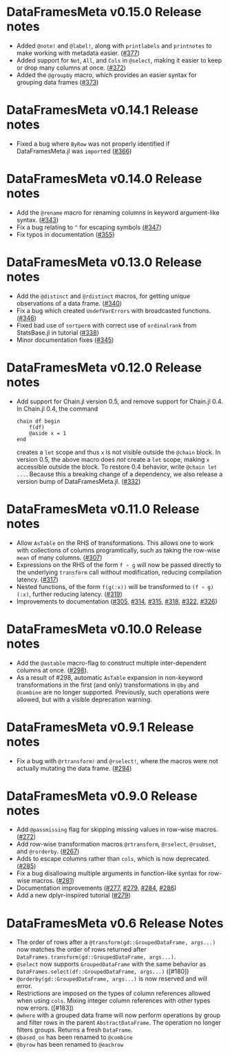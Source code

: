 # DataFramesMeta v0.15.0 Release notes

* Added `@note!` and `@label!`, along with `printlabels` and `printnotes` to make working with metadata easier. ([#377](https://github.com/JuliaData/DataFramesMeta.jl/pull/377))
* Added support for `Not`, `All`, and `Cols` in `@select`, making it easier to keep or drop many columns at once. ([#372](https://github.com/JuliaData/DataFramesMeta.jl/pull/372))
* Added the `@groupby` macro, which provides an easier syntax for grouping data frames ([#373](https://github.com/JuliaData/DataFramesMeta.jl/pull/373))

# DataFramesMeta v0.14.1 Release notes
* Fixed a bug where `ByRow` was not properly identified if DataFramesMeta.jl was `import`ed ([#366](https://github.com/JuliaData/DataFramesMeta.jl/pull/366))

# DataFramesMeta v0.14.0 Release notes

* Add the `@rename` macro for renaming columns in keyword argument-like syntax. ([#343](https://github.com/JuliaData/DataFramesMeta.jl/pull/343))
* Fix a bug relating to `^` for escaping symbols ([#347](https://github.com/JuliaData/DataFramesMeta.jl/pull/347))
* Fix typos in documentation ([#355](https://github.com/JuliaData/DataFramesMeta.jl/pull/355))

# DataFramesMeta v0.13.0 Release notes

* Add the `@distinct` and `@rdistinct` macros, for getting unique observations of a data frame. ([#340](https://github.com/JuliaData/DataFramesMeta.jl/pull/340))
* Fix a bug which created `UndefVarErrors` with broadcasted functions. ([#346](https://github.com/JuliaData/DataFramesMeta.jl/pull/346))
* Fixed bad use of `sortperm` with correct use of `ordinalrank` from StatsBase.jl in tutorial ([#338](https://github.com/JuliaData/DataFramesMeta.jl/pull/338))
* Minor documentation fixes ([#345](https://github.com/JuliaData/DataFramesMeta.jl/pull/345))

# DataFramesMeta v0.12.0 Release notes
* Add support for Chain.jl version 0.5, and remove support for Chain.jl 0.4. In Chain.jl 0.4, the command

  ```
  chain df begin 
      f(df)
      @aside x = 1
  end
  ```
  
  creates a `let` scope and thus `x` is not visible outside the `@chain` block. In version 0.5, the above macro does *not* create a `let` scope, making `x` accessible outside the block. To restore 0.4 behavior, write `@chain let ...`. Because this a breaking change of a dependency, we also release a version bump of DataFramesMeta.jl. ([#332](https://github.com/JuliaData/DataFramesMeta.jl/pull/332))

# DataFramesMeta v0.11.0 Release notes

* Allow `AsTable` on the RHS of transformations. This allows one to work with collections of columns programtically, such as taking the row-wise `mean` of many columns. ([#307](https://github.com/JuliaData/DataFramesMeta.jl/pull/307))
* Expressions on the RHS of the form `f ∘ g` will now be passed directly to the underlying `transform` call without modification, reducing compilation latency. ([#317](https://github.com/JuliaData/DataFramesMeta.jl/pull/317))
* Nested functions, of the form `f(g(:x))` will be transformed to `(f ∘ g)(:x)`, further reducing latency. ([#319](https://github.com/JuliaData/DataFramesMeta.jl/pull/319))
* Improvements to documentation ([#305](https://github.com/JuliaData/DataFramesMeta.jl/pull/305), [#314](https://github.com/JuliaData/DataFramesMeta.jl/pull/314), [#315](https://github.com/JuliaData/DataFramesMeta.jl/pull/315), [#318](https://github.com/JuliaData/DataFramesMeta.jl/pull/318), [#322](https://github.com/JuliaData/DataFramesMeta.jl/pull/322), [#326](https://github.com/JuliaData/DataFramesMeta.jl/pull/326))

# DataFramesMeta v0.10.0 Release notes

* Add the `@astable` macro-flag to construct multiple inter-dependent columns at once. ([#298](https://github.com/JuliaData/DataFramesMeta.jl/pull/298)). 
* As a result of #298, automatic `AsTable` expansion in non-keyword transformations in the first (and only) transformations in `@by` and `@combine` are no longer supported. Previously, such operations were allowed, but with a visible deprecation warning.

# DataFramesMeta v0.9.1 Release notes

* Fix a bug with `@rtransform!` and `@rselect!`, where the macros were not actually mutating the data frame. ([#294](https://github.com/JuliaData/DataFramesMeta.jl/pull/294))

# DataFramesMeta v0.9.0 Release notes

* Add `@passmissing` flag for skipping missing values in row-wise macros. ([#272](https://github.com/JuliaData/DataFramesMeta.jl/pull/272))
* Add row-wise transformation macros `@rtransform`, `@rselect`, `@rsubset`, and `@rorderby`. ([#267](https://github.com/JuliaData/DataFramesMeta.jl/pull/267))
* Add`$` to escape columns rather than `cols`, which is now deprecated. ([#285](https://github.com/JuliaData/DataFramesMeta.jl/pull/285))
* Fix a bug disallowing multiple arguments in function-like syntax for row-wise macros. ([#281](https://github.com/JuliaData/DataFramesMeta.jl/pull/281))
* Documentation improvements ([#277](https://github.com/JuliaData/DataFramesMeta.jl/pull/277), [#279](https://github.com/JuliaData/DataFramesMeta.jl/pull/279), [#284](https://github.com/JuliaData/DataFramesMeta.jl/pull/284), [#286](https://github.com/JuliaData/DataFramesMeta.jl/pull/286))
* Add a new dplyr-inspired tutorial ([#279](https://github.com/JuliaData/DataFramesMeta.jl/pull/279))

# DataFramesMeta v0.6 Release Notes

* The order of rows after a `@transform(gd::GroupedDataFrame, args...)` now matches the 
  order of rows returned after `DataFrames.transform(gd::GroupedDataFrame, args...)`. 
* `@select` now supports `GroupedDataFrame` with the same behavior as 
  `DataFrames.select(df::GroupedDataFrame, args...)` ([#180])
* `@orderby(gd::GroupedDataFrame, args...)` is now reserved and will error.
* Restrictions are imposed on the types of column references allowed when using `cols`. 
  Mixing integer column references with other types now errors. ([#183])
* `@where` with a grouped data frame will now perform operations by group and filter
  rows in the parent `AbstractDataFrame`. The operation no longer filters groups. Returns a 
  fresh `DataFrame`.
 * `@based_on` has been renamed to `@combine`
 * `@byrow` has been renamed to `@eachrow`
